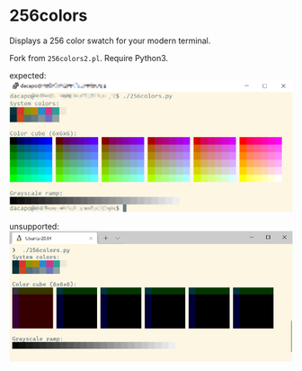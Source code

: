 # 256colors

Displays a 256 color swatch for your modern terminal. 

Fork from `256colors2.pl`.
Require Python3.

expected:
![screenshot](https://github.com/dacapoday/256colors/blob/master/screenshot.png)

unsupported:
![screenshot](https://github.com/dacapoday/256colors/blob/master/screenshot_bad.png)